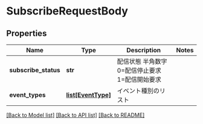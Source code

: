 # SubscribeRequestBody

## Properties
Name | Type | Description | Notes
------------ | ------------- | ------------- | -------------
**subscribe_status** | **str** | 配信状態 半角数字 0&#x3D;配信停止要求 1&#x3D;配信開始要求  | 
**event_types** | [**list[EventType]**](EventType.md) | イベント種別のリスト  | 

[[Back to Model list]](../README.md#documentation-for-models) [[Back to API list]](../README.md#documentation-for-api-endpoints) [[Back to README]](../README.md)


